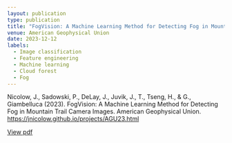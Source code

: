 ```yaml
---
layout: publication
type: publication
title: "FogVision: A Machine Learning Method for Detecting Fog in Mountain Trail Camera Images"
venue: American Geophysical Union
date: 2023-12-12
labels:
  - Image classification
  - Feature engineering
  - Machine learning
  - Cloud forest
  - Fog
---
```



Nicolow, J., Sadowski, P., DeLay, J., Juvik, J., T., Tseng, H., & G., Giambelluca (2023). FogVision: A Machine Learning Method for Detecting Fog in Mountain Trail Camera Images. American Geophysical Union.
https://jnicolow.github.io/projects/AGU23.html

[View pdf](https://github.com/jnicolow/jnicolow.github.io/blob/main/img/agu23/AGU2023poster_nicolow_joel.pdf)
